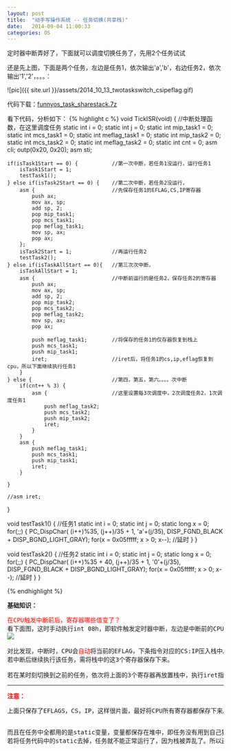 ```yaml
---
layout: post
title:  "动手写操作系统 -- 任务切换(共享栈)"
date:   2014-09-04 11:00:33
categories: OS
---
```


定时器中断弄好了，下面就可以调度切换任务了，先用2个任务试试

还是先上图，下面是两个任务，左边是任务1，依次输出'a','b'，右边任务2，依次输出'1','2'，。。。：

![pic]({{ site.url }}/assets/2014_10_13_twotaskswitch_csipeflag.gif)

代码下载：<a href="http://pan.baidu.com/s/1bnyBLFL">funnyos_task_sharestack.7z</a>

看下代码，分析如下：
{% highlight c %}
void TickISR(void) {                 //中断处理函数，在这里调度任务
	static int i = 0;
	static int j = 0;
	static int mip_task1 = 0;
	static int mcs_task1 = 0;
	static int meflag_task1 = 0;
	static int mip_task2 = 0;
	static int mcs_task2 = 0;
	static int meflag_task2 = 0;
	static int cnt = 0;
	asm cli;
	outp(0x20,  0x20); 
	asm sti;
	
	if(isTask1Start == 0) {           //第一次中断，若任务1没运行，运行任务1
		isTask1Start = 1;
		testTask1();
	} else if(isTask2Start == 0) {    //第二次中断，若任务2没运行，
		asm {                         //先保存任务1的EFLAG,CS,IP寄存器
			push ax;
			mov ax, sp;
			add sp, 2;
			pop mip_task1;
			pop mcs_task1;
			pop meflag_task1;
			mov sp, ax;
			pop ax;
		};
		isTask2Start = 1;             //再运行任务2
		testTask2();                 
	} else if(isTaskAllStart == 0){   //第三次次中断，
		isTaskAllStart = 1;
		asm {                         //中断前运行的是任务2，保存任务2的寄存器
			push ax;
			mov ax, sp;
			add sp, 2;
			pop mip_task2;
			pop mcs_task2;
			pop meflag_task2;
			mov sp, ax;
			pop ax;
			
			push meflag_task1;        //将保存的任务1的仅存器恢复到栈上
			push mcs_task1;
			push mip_task1;
			iret;                     //iret后，将任务1的cs,ip,eflag恢复到cpu，所以下面继续执行任务1
		}
	} else {                          //第四，第五，第六。。。。次中断
		if(cnt++ % 3) {
			asm {                     //这里设置每3次调度中，2次调度任务2，1次调度任务1
				push meflag_task2;
				push mcs_task2;
				push mip_task2;
				iret;
			}
		} 
		asm {
			push meflag_task1;
			push mcs_task1;
			push mip_task1;
			iret;
		}
	
	}
	  
	//asm iret;
}

void testTask1() {                    //任务1
	static int i = 0;
	static int j = 0;
	static long x = 0;
	for(;;) {
		PC_DispChar( (i++)%35,  (j++)/35 + 1, 'a'+(j/35), DISP_FGND_BLACK + DISP_BGND_LIGHT_GRAY);
		for(x = 0x05fffff; x > 0; x--);   //延时
	}
}

void testTask2() {                    //任务2
	static int i = 0;
	static int j = 0;
	static long x = 0;
	for(;;) {
		PC_DispChar( (i++)%35 + 40,  (j++)/35 + 1, '0'+(j/35), DISP_FGND_BLACK + DISP_BGND_LIGHT_GRAY);
		for(x = 0x05fffff; x > 0; x--);   //延时
	}
}

{% endhighlight %}


<strong>基础知识：</strong>
<pre>
<font color="#ff0000">在CPU触发中断前后，寄存器哪些值变了？</font>
看下面图，这时手动执行int 08h，即软件触发定时器中断，左边是中断前的CPU值，右边是中断后的CPU值。
<img src="{{ site.url }}/assets/2014_10_13_cpu_int_auto_pushstack.jpg">

对比发现，中断时，CPU会<font color="#ff0000">自动</font>将当前的EFLAG，下条指令对应的CS:IP压入栈中。
若中断后继续执行该任务，需将栈中的这3个寄存器保存下来。

若在某时刻切换到之前的任务，依次将上面的3个寄存器再放置栈中，执行iret指令(中断放回指令)，即可继续执行任务。
</pre>

<hr>
<strong><font color="#ff0000">注意：</font></strong>
<pre>
上面只保存了EFLAGS，CS，IP，这样很片面，最好将CPU所有寄存器都保存下来。

而且在任务中全都用的是static变量，变量都保存在堆中，即任务没有用到自己独立的栈，共享的是系统栈。
若将任务代码中的static去掉，任务就不能正常运行了，因为栈被弄乱了。所以还需要为每个任务设置独立的栈。
</pre>

